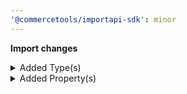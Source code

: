 ```yaml
---
'@commercetools/importapi-sdk': minor
---
```


**Import changes**

<details>
<summary>Added Type(s)</summary>

- added type `AttributeLevel`
</details>

<details>
<summary>Added Property(s)</summary>

- added property `attributes` to type `ProductImport`
- added property `attributes` to type `ProductDraftImport`
- added property `level` to type `AttributeDefinition`
</details>
